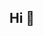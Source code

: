 ## Hi 👋 

[](https://media2.giphy.com/media/v1.Y2lkPTc5MGI3NjExOXd0MmJoOTkwZHE4cGFjbzY4bGVzcGYyejlkcXZ1ZjdneDc5cGozeSZlcD12MV9pbnRlcm5hbF9naWZfYnlfaWQmY3Q9Zw/KX5nwoDX97AtPvKBF6/giphy.webp)
<!--
**Denis-Chornyi/Denis-Chornyi** is a ✨ _special_ ✨ repository because its `README.md` (this file) appears on your GitHub profile.

Here are some ideas to get you started:

- 🔭 I’m currently working on ...
- 🌱 I’m currently learning ...
- 👯 I’m looking to collaborate on ...
- 🤔 I’m looking for help with ...
- 💬 Ask me about ...
- 📫 How to reach me: ...
- 😄 Pronouns: ...
- ⚡ Fun fact: ...
-->
